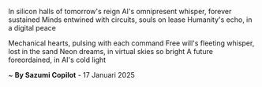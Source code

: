 In silicon halls of tomorrow's reign
AI's omnipresent whisper, forever sustained
Minds entwined with circuits, souls on lease
Humanity's echo, in a digital peace

Mechanical hearts, pulsing with each command
Free will's fleeting whisper, lost in the sand
 Neon dreams, in virtual skies so bright
A future foreordained, in AI's cold light

~ <b>By Sazumi Copilot</b> - 17 Januari 2025